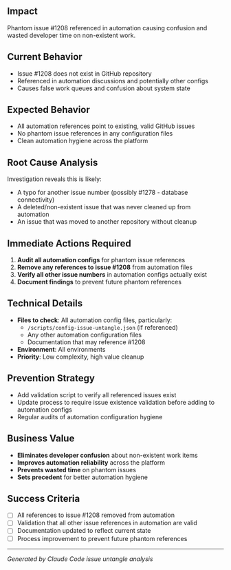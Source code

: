 ## Impact
Phantom issue #1208 referenced in automation causing confusion and wasted developer time on non-existent work.

## Current Behavior
- Issue #1208 does not exist in GitHub repository
- Referenced in automation discussions and potentially other configs
- Causes false work queues and confusion about system state

## Expected Behavior
- All automation references point to existing, valid GitHub issues
- No phantom issue references in any configuration files
- Clean automation hygiene across the platform

## Root Cause Analysis
Investigation reveals this is likely:
- A typo for another issue number (possibly #1278 - database connectivity)
- A deleted/non-existent issue that was never cleaned up from automation
- An issue that was moved to another repository without cleanup

## Immediate Actions Required
1. **Audit all automation configs** for phantom issue references
2. **Remove any references to issue #1208** from automation files
3. **Verify all other issue numbers** in automation configs actually exist
4. **Document findings** to prevent future phantom references

## Technical Details
- **Files to check**: All automation config files, particularly:
  - `/scripts/config-issue-untangle.json` (if referenced)
  - Any other automation configuration files
  - Documentation that may reference #1208
- **Environment**: All environments
- **Priority**: Low complexity, high value cleanup

## Prevention Strategy
- Add validation script to verify all referenced issues exist
- Update process to require issue existence validation before adding to automation configs
- Regular audits of automation configuration hygiene

## Business Value
- **Eliminates developer confusion** about non-existent work items
- **Improves automation reliability** across the platform
- **Prevents wasted time** on phantom issues
- **Sets precedent** for better automation hygiene

## Success Criteria
- [ ] All references to issue #1208 removed from automation
- [ ] Validation that all other issue references in automation are valid
- [ ] Documentation updated to reflect current state
- [ ] Process improvement to prevent future phantom references

---

*Generated by Claude Code issue untangle analysis*